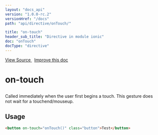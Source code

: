 ```yaml
---
layout: "docs_api"
version: "1.0.0-rc.2"
versionHref: "/docs"
path: "api/directive/onTouch/"

title: "on-touch"
header_sub_title: "Directive in module ionic"
doc: "onTouch"
docType: "directive"
---
```


<div class="improve-docs">
  <a href='http://github.com/driftyco/ionic/tree/master/js/angular/directive/gesture.js#L57'>
    View Source
  </a>
  &nbsp;
  <a href='http://github.com/driftyco/ionic/edit/master/js/angular/directive/gesture.js#L57'>
    Improve this doc
  </a>
</div>




<h1 class="api-title">

  on-touch



</h1>





Called immediately when the user first begins a touch. This
gesture does not wait for a touchend/mouseup.








  
<h2 id="usage">Usage</h2>
  
```html
<button on-touch="onTouch()" class="button">Test</button>
```
  
  

  





